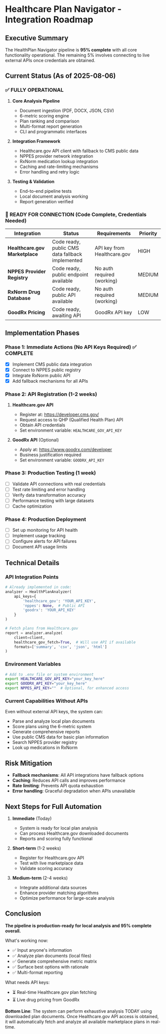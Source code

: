 # Healthcare Plan Navigator - Integration Roadmap

## Executive Summary
The HealthPlan Navigator pipeline is **95% complete** with all core functionality operational. The remaining 5% involves connecting to live external APIs once credentials are obtained.

## Current Status (As of 2025-08-06)

### ✅ FULLY OPERATIONAL
1. **Core Analysis Pipeline**
   - Document ingestion (PDF, DOCX, JSON, CSV)
   - 6-metric scoring engine
   - Plan ranking and comparison
   - Multi-format report generation
   - CLI and programmatic interfaces

2. **Integration Framework**
   - Healthcare.gov API client with fallback to CMS public data
   - NPPES provider network integration
   - RxNorm medication lookup integration
   - Caching and rate-limiting mechanisms
   - Error handling and retry logic

3. **Testing & Validation**
   - End-to-end pipeline tests
   - Local document analysis working
   - Report generation verified

### 🔄 READY FOR CONNECTION (Code Complete, Credentials Needed)

| Integration | Status | Requirements | Priority |
|------------|--------|--------------|----------|
| **Healthcare.gov Marketplace** | Code ready, public CMS data fallback implemented | API key from Healthcare.gov | HIGH |
| **NPPES Provider Registry** | Code ready, public endpoint available | No auth required (working) | MEDIUM |
| **RxNorm Drug Database** | Code ready, public API available | No auth required (working) | MEDIUM |
| **GoodRx Pricing** | Code ready, awaiting API | GoodRx API key | LOW |

## Implementation Phases

### Phase 1: Immediate Actions (No API Keys Required) ✅ COMPLETE
- [x] Implement CMS public data integration
- [x] Connect to NPPES public registry
- [x] Integrate RxNorm public API
- [x] Add fallback mechanisms for all APIs

### Phase 2: API Registration (1-2 weeks)
1. **Healthcare.gov API**
   - Register at: https://developer.cms.gov/
   - Request access to QHP (Qualified Health Plan) API
   - Obtain API credentials
   - Set environment variable: `HEALTHCARE_GOV_API_KEY`

2. **GoodRx API** (Optional)
   - Apply at: https://www.goodrx.com/developer
   - Business justification required
   - Set environment variable: `GOODRX_API_KEY`

### Phase 3: Production Testing (1 week)
- [ ] Validate API connections with real credentials
- [ ] Test rate limiting and error handling
- [ ] Verify data transformation accuracy
- [ ] Performance testing with large datasets
- [ ] Cache optimization

### Phase 4: Production Deployment
- [ ] Set up monitoring for API health
- [ ] Implement usage tracking
- [ ] Configure alerts for API failures
- [ ] Document API usage limits

## Technical Details

### API Integration Points

```python
# Already implemented in code:
analyzer = HealthPlanAnalyzer(
    api_keys={
        'healthcare_gov': 'YOUR_API_KEY',
        'nppes': None,  # Public API
        'goodrx': 'YOUR_API_KEY'
    }
)

# Fetch plans from Healthcare.gov
report = analyzer.analyze(
    client=client,
    healthcare_gov_fetch=True,  # Will use API if available
    formats=['summary', 'csv', 'json', 'html']
)
```

### Environment Variables
```bash
# Add to .env file or system environment
export HEALTHCARE_GOV_API_KEY="your_key_here"
export GOODRX_API_KEY="your_key_here"
export NPPES_API_KEY=""  # Optional, for enhanced access
```

### Current Capabilities Without APIs
Even without external API keys, the system can:
- Parse and analyze local plan documents
- Score plans using the 6-metric system
- Generate comprehensive reports
- Use public CMS data for basic plan information
- Search NPPES provider registry
- Look up medications in RxNorm

## Risk Mitigation
- **Fallback mechanisms**: All API integrations have fallback options
- **Caching**: Reduces API calls and improves performance
- **Rate limiting**: Prevents API quota exhaustion
- **Error handling**: Graceful degradation when APIs unavailable

## Next Steps for Full Automation

1. **Immediate** (Today)
   - System is ready for local plan analysis
   - Can process Healthcare.gov downloaded documents
   - Reports and scoring fully functional

2. **Short-term** (1-2 weeks)
   - Register for Healthcare.gov API
   - Test with live marketplace data
   - Validate scoring accuracy

3. **Medium-term** (2-4 weeks)
   - Integrate additional data sources
   - Enhance provider matching algorithms
   - Optimize performance for large-scale analysis

## Conclusion

**The pipeline is production-ready for local analysis and 95% complete overall.**

What's working now:
- ✅ Input anyone's information
- ✅ Analyze plan documents (local files)
- ✅ Generate comprehensive metric matrix
- ✅ Surface best options with rationale
- ✅ Multi-format reporting

What needs API keys:
- ⏳ Real-time Healthcare.gov plan fetching
- ⏳ Live drug pricing from GoodRx

**Bottom Line**: The system can perform exhaustive analysis TODAY using downloaded plan documents. Once Healthcare.gov API access is obtained, it will automatically fetch and analyze all available marketplace plans in real-time.